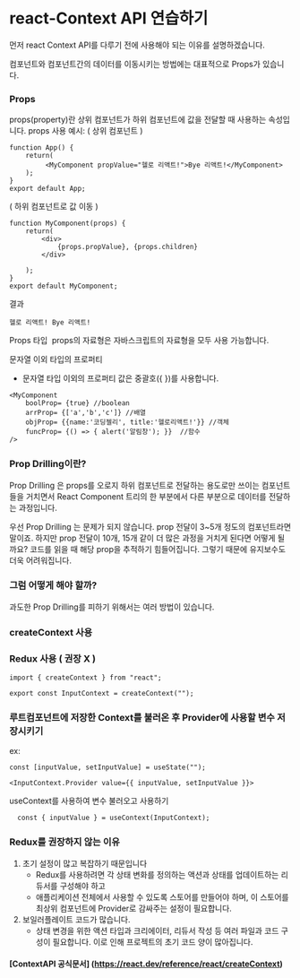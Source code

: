 # react-Context API 연습하기

먼저 react Context API를 다루기 전에 사용해야 되는 이유를 설명하겠습니다.

컴포넌트와 컴포넌트간의 데이터를 이동시키는 방법에는 대표적으로 Props가 있습니다.

### Props
props(property)란 상위 컴포넌트가 하위 컴포넌트에 값을 전달할 때 사용하는 속성입니다.
props 사용 예시:
( 상위 컴포넌트 )
```
function App() {
    return(
         <MyComponent propValue="헬로 리액트!">Bye 리액트!</MyComponent>
    );
}
export default App;
```

( 하위 컴포넌트로 값 이동 )
```
function MyComponent(props) {
    return(
        <div>
            {props.propValue}, {props.children}
        </div>

    );
}
export default MyComponent;
```
결과
```
헬로 리액트! Bye 리액트!
```

Props 타입 
props의 자료형은 자바스크립트의 자료형을 모두 사용 가능합니다. 

 문자열 이외 타입의 프로퍼티 
- 문자열 타입 이외의 프로퍼티 값은 중괄호({ })를 사용합니다. 
```
<MyComponent 
	boolProp= {true} //boolean
	arrProp= {['a','b','c']} //배열
	objProp= {{name:'코딩젤리', title:'헬로리액트!'}} //객체
	funcProp= {() => { alert('알림창'); }}  //함수 
/>
```

### Prop Drilling이란?
Prop Drilling 은 props를 오로지 하위 컴포넌트로 전달하는 용도로만 쓰이는 컴포넌트들을 거치면서 React Component 트리의 한 부분에서 다른 부분으로 데이터를 전달하는 과정입니다.

우선 Prop Drilling 는 문제가 되지 않습니다. prop 전달이 3~5개 정도의 컴포넌트라면 말이죠.
하지만 prop 전달이 10개, 15개 같이 더 많은 과정을 거치게 된다면 어떻게 될까요? 코드를 읽을 때 해당 prop을 추적하기 힘들어집니다.
그렇기 때문에 유지보수도 더욱 어려워집니다.

### 그럼 어떻게 해야 할까?
과도한 Prop Drilling를 피하기 위해서는 여러 방법이 있습니다.


### createContext 사용
### Redux 사용 ( 권장 X )
```
import { createContext } from "react";

export const InputContext = createContext("");
```

### 루트컴포넌트에 저장한 Context를 불러온 후 Provider에 사용할 변수 저장시키기

ex:

```
const [inputValue, setInputValue] = useState("");

<InputContext.Provider value={{ inputValue, setInputValue }}>
```

useContext를 사용하여 변수 불러오고 사용하기

```
  const { inputValue } = useContext(InputContext);
```
### Redux를 권장하지 않는 이유
1. 초기 설정이 많고 복잡하기 때문입니다
	- Redux를 사용하려면 각 상태 변화를 정의하는 액션과 상태를 업데이트하는 리듀서를 구성해야 하고
	- 애플리케이션 전체에서 사용할 수 있도록 스토어를 만들어야 하며, 이 스토어를 최상위 컴포넌트에 Provider로 감싸주는 설정이 필요합니다.
2. 보일러플레이트 코드가 많습니다.
	- 상태 변경을 위한 액션 타입과 크리에이터, 리듀서 작성 등 여러 파일과 코드 구성이 필요합니다. 이로 인해 프로젝트의 초기 코드 양이 많아집니다.


#### [ContextAPI 공식문서] (https://react.dev/reference/react/createContext)
